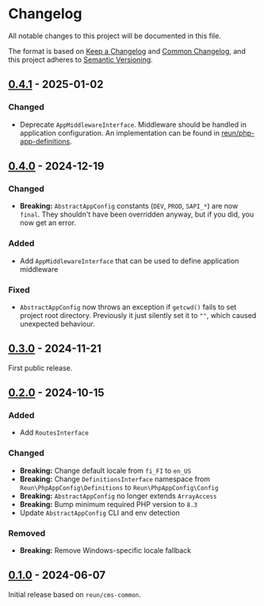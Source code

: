# Changelog

All notable changes to this project will be documented in this file.

The format is based on [Keep a Changelog](https://keepachangelog.com/en/1.1.0/)
and [Common Changelog](https://common-changelog.org/), and this project adheres
to [Semantic Versioning](https://semver.org/spec/v2.0.0.html).

## [0.4.1] - 2025-01-02

### Changed

- Deprecate `AppMiddlewareInterface`. Middleware should be handled in
  application configuration. An implementation can be found in
  [reun/php-app-definitions](https://github.com/Reun-Media/php-app-definitions).

## [0.4.0] - 2024-12-19

### Changed

- **Breaking:** `AbstractAppConfig` constants (`DEV`, `PROD`, `SAPI_*`) are now
  `final`. They shouldn't have been overridden anyway, but if you did, you now
  get an error.

### Added

- Add `AppMiddlewareInterface` that can be used to define application middleware

### Fixed

- `AbstractAppConfig` now throws an exception if `getcwd()` fails to set project
  root directory. Previously it just silently set it to `""`, which caused
  unexpected behaviour.

## [0.3.0] - 2024-11-21

First public release.

## [0.2.0] - 2024-10-15

### Added

- Add `RoutesInterface`

### Changed

- **Breaking:** Change default locale from `fi_FI` to `en_US`
- **Breaking:** Change `DefinitionsInterface` namespace from `Reun\PhpAppConfig\Definitions` to `Reun\PhpAppConfig\Config`
- **Breaking:** `AbstractAppConfig` no longer extends `ArrayAccess`
- **Breaking:** Bump minimum required PHP version to `8.3`
- Update `AbstractAppConfig` CLI and env detection

### Removed

- **Breaking:** Remove Windows-specific locale fallback

## [0.1.0] - 2024-06-07

Initial release based on `reun/cms-common`.

[0.4.1]: https://github.com/Reun-Media/php-app-config/releases/tag/0.4.1
[0.4.0]: https://github.com/Reun-Media/php-app-config/releases/tag/0.4.0
[0.3.0]: https://github.com/Reun-Media/php-app-config/releases/tag/0.3.0
[0.2.0]: https://github.com/Reun-Media/php-app-config/releases/tag/0.2.0
[0.1.0]: https://github.com/Reun-Media/php-app-config/releases/tag/0.1.0
